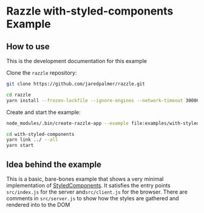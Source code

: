 # Razzle with-styled-components Example

## How to use

<!-- START install generated instructions please keep comment here to allow auto update -->
<!-- DON'T EDIT THIS SECTION, INSTEAD RE-RUN update-examples TO UPDATE -->
This is the development documentation for this example

Clone the `razzle` repository:

```bash
git clone https://github.com/jaredpalmer/razzle.git

cd razzle
yarn install --frozen-lockfile --ignore-engines --network-timeout 30000
```

Create and start the example:

```bash
node_modules/.bin/create-razzle-app --example file:examples/with-styled-components with-styled-components --no-install

cd with-styled-components
yarn link ../ --all
yarn start
```
<!-- END install generated instructions please keep comment here to allow auto update -->

## Idea behind the example
This is a basic, bare-bones example that shows a very minimal implementation
of [StyledComponents](https://github.com/styled-components/styled-components).
It satisfies the entry points `src/index.js` for the server and`src/client.js`
for the browser.
There are comments in `src/server.js` to show how the styles are gathered and
rendered into to the DOM
